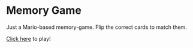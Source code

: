 # Memory Game

Just a Mario-based memory-game. Flip the correct cards to match them.

[Click here](https://lafadovale.github.io/memory-game/) to play!